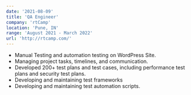 ```yaml
---
date: '2021-08-09'
title: 'QA Engineer'
company: 'rtCamp'
location: 'Pune, IN'
range: 'August 2021 - March 2022'
url: 'http://rtcamp.com/'
---
```


- Manual Testing and automation testing on WordPress Site.
- Managing project tasks, timelines, and communication.
- Developed 200+ test plans and test cases, including performance test plans and security test plans.
- Developing and maintaining test frameworks
- Developing and maintaining test automation scripts.
